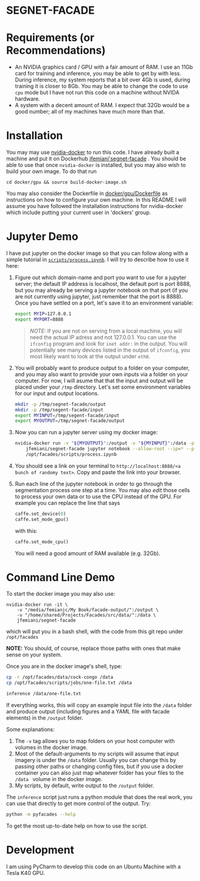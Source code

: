 # SEGNET-FACADE

# Requirements (or Recommendations)
- An NVIDIA graphics card / GPU with a fair amount of RAM.  I use an 11Gb card for training and inference, you may be able to get by with less.  During inference, my system reports that a bit over 4Gb is used, during training it is closer to 8Gb. You may be able to change the code to use `cpu` mode but I have not run this code on a machine without NVIDA hardware. 
- A system with a decent amount of RAM. I expect that 32Gb would be a good number; all of my machines have much more than that. 

# Installation

You may may use [nvidia-docker](https://github.com/NVIDIA/nvidia-docker/wiki/Installation) to run this code. I have already built a machine and put it on Dockerhub [jfemiani'segnet-facade](https://hub.docker.com/r/jfemiani/segnet-facade/) . You should be able to use that once `nvidia-docker` is installed, but you may also wish to build your own image. To do that  run 
```
cd docker/gpu && source build-docker-image.sh
```
You may also consider the Dockerfile in [docker/gpu/Dockerfile](docker/gpu/Dockerfile) as instructions on how to configure your own machine. 
In this README I will assume you have followed the installation instructions for nvidia-docker which include putting your current user in 'dockers' group.

# Jupyter Demo
I have put jupyter on the docker image so that you can follow along with a simple tutorial in [`scripts/process.ipynb`](scripts/process.ipynb). 
I will try to describe how to use it here:
1. Figure out which domain-name and port you want to use for a jupyter server; the default IP address is localhost, the default port is port 8888, but you may already be serving a jupyter notebook on that port (if you are not currently using jupyter, just remember that the port is 8888).  Once you have settled on a port, let's save it to an environment variable:
   ```bash
   export MYIP=127.0.0.1
   export MYPORT=8888
   ```
   > *NOTE:* If you are not on serving from a local machine, you will need the actual IP adress and not 127.0.0.1. You can use the `ifconfig` program and look for `inet addr:` in the output. You will potentially see many devices listed in the output of `ifconfig`, you most likely want to look at the output under `eth0`. 
   
2. You will probably want to produce output to a folder on your computer, and you may also want to provide your own inputs via a folder on your computer. For now, I will asume that that the input and output will be placed under your `/tmp` directory. Let's set some environment variables for our input and output locations. 
    ```bash
    mkdir -p /tmp/segnet-facade/output
    mkdir -p /tmp/segent-facade/input
    export MYINPUT=/tmp/segent-facade/input
    export MYOUTPUT=/tmp/segnet-facade/output
    ```
3. Now you can run a jupyter server using my docker image:
    ```bash
    nvidia-docker run -v "${MYOUTPUT}":/output -v "${MYINPUT}":/data -p ${MYPORT}:${MYPORT} \
        jfemiani/segnet-facade jupyter notebook --allow-root --ip=* --port ${MYPORT} \
        /opt/facades/scripts/process.ipynb
    ```
4. You should see a link on your terminal to `http://localhost:8888/<a bunch of randomy text>`. Copy and paste the link into your browser. 

5. Run each line of the jupyter notebook in order to go through the segmentation process one step at a time. You may also
   _edit_ those cells to process your own data or to use the CPU instead of the GPU.  For example you can replace the line
   that says
   ```python
   caffe.set_device(0)
   caffe.set_mode_gpu()
   ```
   with this:
   ```python
   caffe.set_mode_cpu()
   ```
   You will need a good amount of RAM available (e.g. 32Gb). 

# Command Line Demo

To start the docker image you may also use:
```
nvidia-docker run -it \
    -v "/media/femianjc/My Book/facade-output/":/output \
    -v "/home/shared/Projects/Facades/src/data/":/data \
    jfemiani/segnet-facade
```
which will put you in a bash shell, with the code from this git repo under `/opt/facades`

**NOTE:** You should, of course, replace those paths with ones that make sense on your system.

Once you are in the docker image's shell, type:
```bash
cp -r /opt/facades/data/cock-congo /data
cp /opt/facades/scripts/jobs/one-file.txt /data

inference /data/one-file.txt
```

If everything works, this will copy an example input file into 
the `/data` folder and produce output (including figures and a YAML file with facade elements) in the `/output` folder. 


Some explanations:
1.  The `-v` tag allows you to map folders on your host computer with 
    volumes in the docker image. 
2.  Most of the default-arguments to my scripts will assume that input 
    imagery is under the `/data` folder. Usually you can change this 
    by passing other paths or changing config files, but if you use a 
    docker container you can also just map whatever folder has your files 
    to the `/data ` volume in the docker image. 
3.  My scripts, by default, write output to the `/output` folder.

The `inference` script just runs a python module that does the real work, you can use that directly to get more control of the output. Try:

```bash
python -m pyfacades --help
```

To get the most up-to-date help on how to use the script. 
# Development

I am using PyCharm to develop this code on an Ubuntu Machine with a
Tesla K40 GPU. 



